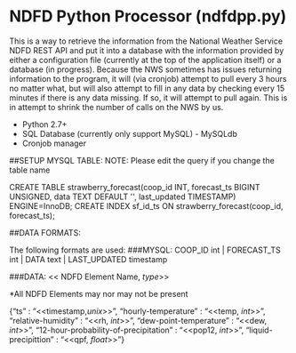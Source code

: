 NDFD Python Processor (ndfdpp.py)
=================================

This is a way to retrieve the information from the National Weather Service NDFD REST API and put it into a database with the information provided by either a configuration file (currently at the top of the application itself) or a database (in progress). Because the NWS sometimes has issues returning information to the program, it will (via cronjob) attempt to pull every 3 hours no matter what, but will also attempt to fill in any data by checking every 15 minutes if there is any data missing. If so, it will attempt to pull again. This is in attempt to shrink the number of calls on the NWS by us.

* Python 2.7+
* SQL Database (currently only support MySQL) - MySQLdb
* Cronjob manager


##SETUP MYSQL TABLE:
NOTE: Please edit the query if you change the table name

CREATE TABLE strawberry_forecast(coop_id INT, forecast_ts BIGINT UNSIGNED, data TEXT DEFAULT '', last_updated TIMESTAMP) ENGINE=InnoDB;
CREATE INDEX sf_id_ts ON strawberry_forecast(coop_id, forecast_ts);

##DATA FORMATS:

The following formats are used:
###MYSQL:
COOP_ID int | FORECAST_TS int | DATA text | LAST_UPDATED timestamp

###DATA:
<< NDFD Element Name, *type*>>

\*All NDFD Elements may nor may not be present

{“ts” : “<<timestamp,*unix*>>”, “hourly-temperature” : “<<temp, *int*>>”, “relative-humidity” : “<<rh, *int*>>”, “dew-point-temperature” : “<<dew, *int*>>”, “12-hour-probability-of-precipitation” : “<<pop12, *int*>>”, “liquid-precipittion” : “<<qpf, *float*>>”}
